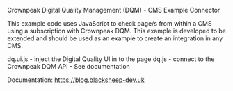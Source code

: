Crownpeak Digital Quality Management (DQM) - CMS Example Connector

This example code uses JavaScript to check page/s from within a CMS using a subscription with Crownpeak DQM.  This example is developed to be extended and should be used as an example to create an integration in any CMS.

dq.ui.js - inject the Digital Quality UI in to the page
dq.js - connect to the Crownpeak DQM API - See documentation

Documentation:  https://blog.blacksheep-dev.uk
